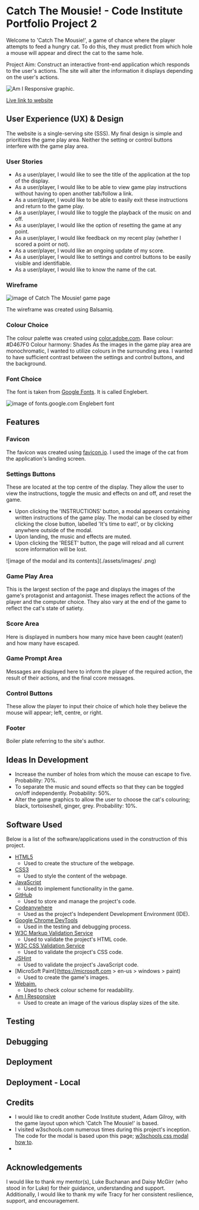 # **Catch The Mousie! - Code Institute Portfolio Project 2**

Welcome to 'Catch The Mousie!', a game of chance where the player attempts to feed a hungry cat.
To do this, they must predict from which hole a mouse will appear and direct the cat to the same hole.

Project Aim: Construct an interactive front-end application which responds to the user's actions. The site will alter the information it displays depending on the user's actions.

![Am I Responsive graphic](./assets/AmIResponsive_GameScreen.png).

[Live link to website](https://Grenyerre.github.io/catch-the-mousie!/)

## **User Experience (UX) & Design**

The website is a single-serving site (SSS). My final design is simple and prioritizes the game play area. Neither the setting or control buttons interfere with the game play area.

### **User Stories**

- As a user/player, I would like to see the title of the application at the top of the display.
- As a user/player, I would like to be able to view game play instructions without having to open another tab/follow a link.
- As a user/player, I would like to be able to easily exit these instructions and return to the game play.
- As a user/player, I would like to toggle the playback of the music on and off.
- As a user/player, I would like the option of resetting the game at any point.
- As a user/player, I would like feedback on my recent play (whether I scored a point or not).
- As a user/player, I would like an ongoing update of my score.
- As a user/player, I would like to settings and control buttons to be easily visible and identifiable.
- As a user/player, I would like to know the name of the cat.

### **Wireframe**

![image of Catch The Mousie! game page](./assets/images/wireframe.png)

The wireframe was created using Balsamiq.

### **Colour Choice**

The colour palette was created using [color.adobe.com](https://color.adobe.com/create/color-wheel).
Base colour: #D467F0
Colour harmony: Shades
As the images in the game play area are monochromatic, I wanted to utilize colours in the surrounding area. I wanted to have sufficient contrast between the settings and control buttons, and the background.

### **Font Choice**

The font is taken from [Google Fonts](https://fonts.google.com/). It is called Englebert.

![image of fonts.google.com Englebert font](./assets/images/englebert.png)

## **Features**

### **Favicon**

The favicon was created using [favicon.io](https://favicon.io/favicon-converter/).
I used the image of the cat from the application's landing screen.

### **Settings Buttons**

These are located at the top centre of the display. They allow the user to view the instructions, toggle the music and effects on and off, and reset the game.

- Upon clicking the 'INSTRUCTIONS' button, a modal appears containing written instructions of the game play. The modal can be closed by either clicking the close button, labelled 'It's time to eat!', or by clicking anywhere outside of the modal.
- Upon landing, the music and effects are muted.
- Upon clicking the 'RESET' button, the page will reload and all current score information will be lost.

![image of the modal and its contents](./assets/images/ .png)

### **Game Play Area**

This is the largest section of the page and displays the images of the game's protagonist and antagonist. These images reflect the actions of the player and the computer choice. They also vary at the end of the game to reflect the cat's state of satiety.

### **Score Area**

Here is displayed in numbers how many mice have been caught (eaten!) and how many have escaped.

### **Game Prompt Area**

Messages are displayed here to inform the player of the required action, the result of their actions, and the final ccore messages.

### **Control Buttons**

These allow the player to input their choice of which hole they believe the mouse will appear; left, centre, or right.

### **Footer**

Boiler plate referring to the site's author.

## **Ideas In Development**

- Increase the number of holes from which the mouse can escape to five. Probability: 70%.
- To separate the music and sound effects so that they can be toggled on/off independently. Probability: 50%.
- Alter the game graphics to allow the user to choose the cat's colouring; black, tortoiseshell, ginger, grey. Probability: 10%.

## **Software Used**

Below is a list of the software/applications used in the construction of this project.

- [HTML5](https://en.wikipedia.org/wiki/HTML5)
  - Used to create the structure of the webpage.
- [CSS3](https://en.wikipedia.org/wiki/CSS)
  - Used to style the content of the webpage.
- [JavaScript](https://en.wikipedia.org/wiki/JavaScript)
  - Used to implement functionality in the game.
- [GitHub](https://github.com/)
  - Used to store and manage the project's code.
- [Codeanywhere](https://app.codeanywhere.com/)
  - Used as the project's Independent Development Environment (IDE).
- [Google Chrome DevTools](https://developers.google.com/web/tools/chrome-devtools)
  - Used in the testing and debugging process.
- [W3C Markup Validation Service](https://validator.w3.org/)
  - Used to validate the project's HTML code.
- [W3C CSS Validation Service](https://jigsaw.w3.org/css-validator/)
  - Used to validate the project's CSS code.
- [JSHint](https:..jshint.com/)
  - Used to validate the project's JavaScript code.
- [MicroSoft Paint](https://microsoft.com > en-us > windows > paint)
  - Used to create the game's images.
- [Webaim.](https://webaim.org/resources/contrastchecker/)
  - Used to check colour scheme for readability.
- [Am I Responsive](https://ui.dev/amiresponsive)
  - Used to create an image of the various display sizes of the site.

## **Testing**

## **Debugging**

## **Deployment**

## **Deployment - Local**

## **Credits**

- I would like to credit another Code Institute student, Adam Gilroy, with the game layout upon which 'Catch The Mousie!' is based.
- I visited w3schools.com numerous times during this project's inception. The code for the modal is based upon this page; [w3schools css modal how to](https://w3schools.com/howto/howto_css_modals.asp/).
-

## **Acknowledgements**

I would like to thank my mentor(s), Luke Buchanan and Daisy McGirr (who stood in for Luke) for their guidance, understanding and support. Additionally, I would like to thank my wife Tracy for her consistent resilience, support, and encouragement.
